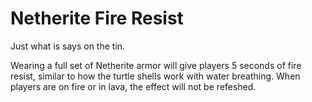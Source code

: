 # Netherite Fire Resist
Just what is says on the tin.

Wearing a full set of Netherite armor will give players 5 seconds of fire resist,
similar to how the turtle shells work with water breathing. When players are on
fire or in lava, the effect will not be refeshed.
